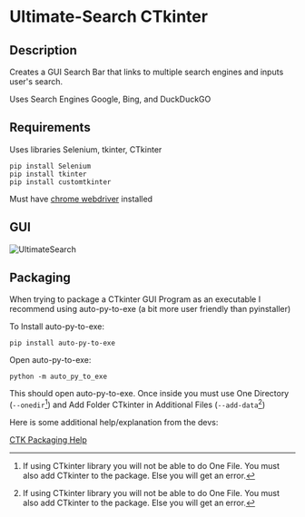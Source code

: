 # Ultimate-Search CTkinter
## Description
Creates a GUI Search Bar that links to multiple search engines and inputs user's search.

Uses Search Engines Google, Bing, and DuckDuckGO
## Requirements
Uses libraries Selenium, tkinter, CTkinter
```
pip install Selenium
pip install tkinter
pip install customtkinter
```

Must have [chrome webdriver](https://chromedriver.storage.googleapis.com/index.html?path=109.0.5414.25/) installed
## GUI
![UltimateSearch](https://user-images.githubusercontent.com/121186555/209994760-3c66262b-e417-4e84-9869-73418ff79fd7.PNG)


## Packaging

When trying to package a CTkinter GUI Program as an executable I recommend using auto-py-to-exe (a bit more user friendly than pyinstaller)

To Install auto-py-to-exe:

```
pip install auto-py-to-exe
```

Open auto-py-to-exe:


```
python -m auto_py_to_exe
```


This should open auto-py-to-exe. Once inside you must use One Directory (`--onedir`[^1]) and Add Folder CTkinter in Additional Files (`--add-data`[^1])

Here is some additional help/explanation from the devs:

[CTK Packaging Help](https://github.com/TomSchimansky/CustomTkinter/wiki/Packaging)


[^1]: If using CTkinter library you will not be able to do One File. You must also add CTkinter to the package. Else you will get an error.

